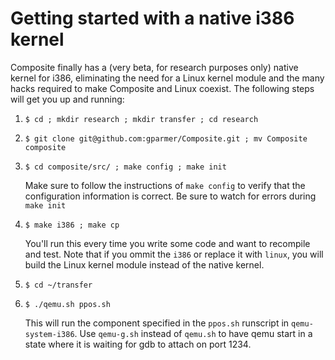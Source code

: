 Getting started with a native i386 kernel
=========================================

Composite finally has a (very beta, for research purposes only) native kernel
for i386, eliminating the need for a Linux kernel module and the many hacks
required to make Composite and Linux coexist. The following steps will get you
up and running:

1. `$ cd ; mkdir research ; mkdir transfer ; cd research`

2. `$ git clone git@github.com:gparmer/Composite.git ; mv Composite composite`

3. `$ cd composite/src/ ; make config ; make init` 

   Make sure to follow the instructions of `make config` to verify
   that the configuration information is correct.  Be sure to watch
   for errors during `make init`

4. `$ make i386 ; make cp`

   You'll run this every time you write some code and want to recompile and
   test. Note that if you ommit the `i386` or replace it with `linux`, you will
   build the Linux kernel module instead of the native kernel.

5. `$ cd ~/transfer`

6. `$ ./qemu.sh ppos.sh`

   This will run the component specified in the `ppos.sh` runscript in
   `qemu-system-i386`. Use `qemu-g.sh` instead of `qemu.sh` to have qemu start
   in a state where it is waiting for gdb to attach on port 1234.

